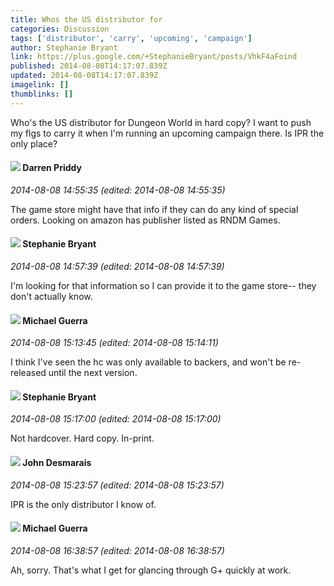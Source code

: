 ```yaml
---
title: Whos the US distributor for
categories: Discussion
tags: ['distributor', 'carry', 'upcoming', 'campaign']
author: Stephanie Bryant
link: https://plus.google.com/+StephanieBryant/posts/VhkF4aFoind
published: 2014-08-08T14:17:07.839Z
updated: 2014-08-08T14:17:07.839Z
imagelink: []
thumblinks: []
---
```


Who&#39;s the US distributor for Dungeon World in hard copy? I want to push my flgs to carry it when I&#39;m running an upcoming campaign there. Is IPR the only place?
<div id='comment z125dbci1tmnzln5f04cfbuppybjuleyseg'>
  <h4><img src='{{site.baseurl}}//images/avatars/105875318948666656289_photo.jpg'> Darren Priddy</h4>
      <p><cite>2014-08-08 14:55:35 (edited: 2014-08-08 14:55:35)</cite></p>
        <p>The game store might have that info if they can do any kind of special orders. Looking on amazon has publisher listed as RNDM Games.</p>
</div>
        

<div id='comment z125dbci1tmnzln5f04cfbuppybjuleyseg'>
  <h4><img src='{{site.baseurl}}//images/avatars/117607363824545671895_photo.jpg'> Stephanie Bryant</h4>
      <p><cite>2014-08-08 14:57:39 (edited: 2014-08-08 14:57:39)</cite></p>
        <p>I&#39;m looking for that information so I can provide it to the game store-- they don&#39;t actually know.</p>
</div>
        

<div id='comment z125dbci1tmnzln5f04cfbuppybjuleyseg'>
  <h4><img src='{{site.baseurl}}//images/avatars/100480375677546633004_photo.jpg'> Michael Guerra</h4>
      <p><cite>2014-08-08 15:13:45 (edited: 2014-08-08 15:14:11)</cite></p>
        <p>I think I&#39;ve seen the hc was only available to backers, and won&#39;t be re-released until the next version. </p>
</div>
        

<div id='comment z125dbci1tmnzln5f04cfbuppybjuleyseg'>
  <h4><img src='{{site.baseurl}}//images/avatars/117607363824545671895_photo.jpg'> Stephanie Bryant</h4>
      <p><cite>2014-08-08 15:17:00 (edited: 2014-08-08 15:17:00)</cite></p>
        <p>Not hardcover. Hard copy. In-print.</p>
</div>
        

<div id='comment z125dbci1tmnzln5f04cfbuppybjuleyseg'>
  <h4><img src='{{site.baseurl}}//images/avatars/100940863250029183316_photo.jpg'> John Desmarais</h4>
      <p><cite>2014-08-08 15:23:57 (edited: 2014-08-08 15:23:57)</cite></p>
        <p>IPR is the only distributor I know of.</p>
</div>
        

<div id='comment z125dbci1tmnzln5f04cfbuppybjuleyseg'>
  <h4><img src='{{site.baseurl}}//images/avatars/100480375677546633004_photo.jpg'> Michael Guerra</h4>
      <p><cite>2014-08-08 16:38:57 (edited: 2014-08-08 16:38:57)</cite></p>
        <p>Ah, sorry. That&#39;s what I get for glancing through G+ quickly at work.</p>
</div>
        